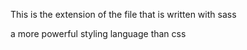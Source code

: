 This is the extension of the file that is written with sass
a more powerful styling language than css